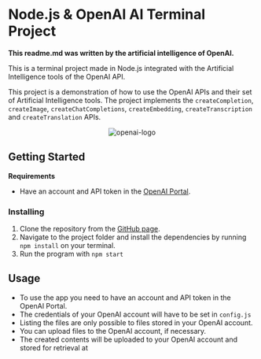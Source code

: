 # Node.js & OpenAI AI Terminal Project
**This readme.md was written by the artificial intelligence of OpenAI.**

This is a terminal project made in Node.js integrated with the Artificial Intelligence tools of the OpenAI API.

This project is a demonstration of how to use the OpenAI APIs and their set of Artificial Intelligence tools. The project implements the `createCompletion`, `createImage`, `createChatCompletions`, `createEmbedding`, `createTranscription` and `createTranslation` APIs.

<p align="center">
  <img src="https://philna.sh/_astro/openai-node-social.19d97db0.png" alt="openai-logo">
</p>

## Getting Started

**Requirements**
* Have an account and API token in the [OpenAI Portal](https://beta.openai.com).

### Installing

1. Clone the repository from the [GitHub page](https://github.com/sampxcs/openai).
2. Navigate to the project folder and install the dependencies by running `npm install` on your terminal.
3. Run the program with `npm start`

## Usage

* To use the app you need to have an account and API token in the OpenAI Portal.
* The credentials of your OpenAI account will have to be set in `config.js`
* Listing the files are only possible to files stored in your OpenAI account.
* You can upload files to the OpenAI account, if necessary.
* The created contents will be uploaded to your OpenAI account and stored for retrieval at
